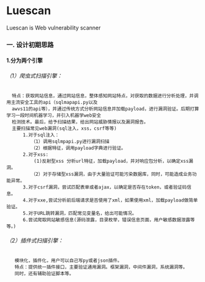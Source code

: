 # Luescan
Luescan is Web vulnerability scanner


### 一. 设计初期思路
   #### 1.分为两个引擎
######   （1）爬虫式扫描引擎：
      特点：获取网站信息，通过网站信息，整体感知网站特点，对获取的数据进行分析处理，并调用主流安全工具的api（sqlmapapi.py以及
      awvs11的api等），并通过传统方式分析网站信息并加载payload，进行漏洞验证。后期打算学习一段时间机器学习，并引入机器学web安全
      检测技术。最后，给予扫描结果，给出网站威胁情报以及漏洞报告。
      主要扫描常见web漏洞(sql注入，xss，csrf等等)
          1.对于sql注入：
             （1）调用sqlmpapi.py进行漏洞扫描
             （2）根据特征，调用payload字典进行验证。
          2.对于xss:
              (1)反射型xss 分析url特征，加载payload，并对响应包分析，以确定xss漏洞。
             （2）对于存储型xss漏洞，由于大量验证可能污染数据库，同时，可能造成业务功能异常。
          3.对于csrf漏洞，尝试匹配表单或者ajax，以确定是否存在token，或者验证码信息。
          4.对于xxe,尝试分析前后端请求是否使用了xml，如果使用xml，加载payload做简单验证。
          5.对于URL跳转漏洞，匹配常见变量名，给出可能情况。
          6.尝试爬取网站敏感信息(源码泄露，目录枚举，错误信息页面，用户敏感数据泄露等等。)
          
 ######   （2）插件式扫描引擎：
       模块化，插件化，用户可以自己写py或者json插件。
       特点：提供统一插件接口，主要验证通用漏洞。框架漏洞，中间件漏洞，系统漏洞等。
       同时，还有辅助验证脚本等。

